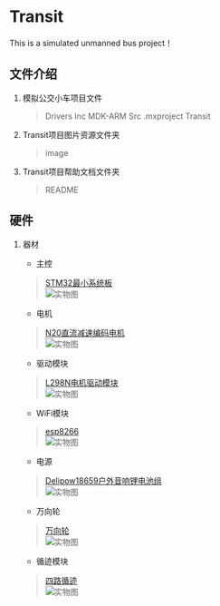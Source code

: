 # Transit

This is a simulated unmanned bus project！

## 文件介绍

1. 模拟公交小车项目文件  

    > Drivers   Inc  MDK-ARM  Src  .mxproject  Transit

2. Transit项目图片资源文件夹

    > image

3. Transit项目帮助文档文件夹

    > README

## 硬件

1. 器材
  
    + 主控

    >[STM32最小系统板](https://detail.tmall.com/item.htm?_u=o3df1efpb3cb&id=537654639839&spm=a1z09.2.0.0.18042e8dyTTLlk)  
    > ![实物图](./image/STM32.webp)

    + 电机

    >[N20直流减速编码电机](https://item.taobao.com/item.htm?spm=a1z09.2.0.0.35472e8diP1GXv&id=565304239241&_u=o3df1efp0b26)  
    > ![实物图](./image/%E7%94%B5%E6%9C%BA.png)

    + 驱动模块

    > [L298N电机驱动模块](https://detail.tmall.com/item.htm?_u=o3df1efpb03f&id=41248562401&spm=a1z09.2.0.0.35472e8diP1GXv)  
    > ![实物图](./image/L298N.webp)

    + WiFi模块

    > [esp8266](https://item.taobao.com/item.htm?spm=a1z09.2.0.0.18042e8dyTTLlk&id=44511001458&_u=o3df1efp8e45)  
    > ![实物图](./image/esp866.avif)

    + 电源

    > [Delipow18659户外音响锂电池组](https://detail.tmall.com/item.htm?_u=o3df1efp0af3&id=672530761618&spm=a1z09.2.0.0.3c362e8dbZfBZS)  
    > ![实物图](./image/%E7%94%B5%E6%B1%A0.png)

    + 万向轮

    >[万向轮](https://detail.tmall.com/item.htm?abbucket=2&id=694362291688&ns=1&spm=a230r.1.14.118.43f330beRehpb1)  
    > ![实物图](./image/%E4%B8%87%E5%90%91%E8%BD%AE.webp)

    + 循迹模块

    > [四路循迹](https://item.taobao.com/item.htm?spm=a1z09.2.0.0.18042e8dyTTLlk&id=557715054464&_u=o3df1efp116c)  
    >![实物图](./image/%E5%9B%9B%E8%B7%AF%E5%BE%AA%E8%BF%B9.jpg)
